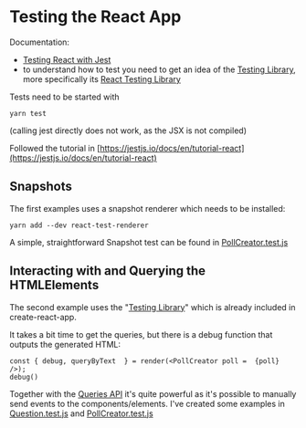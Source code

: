 
# Testing the React App

Documentation:

* [Testing React with Jest](https://jestjs.io/docs/en/tutorial-react)
* to understand how to test you need to get an idea of the [Testing Library](https://testing-library.com/), more specifically
  its [React Testing Library](https://testing-library.com/docs/react-testing-library/intro)

Tests need to be started with 

    yarn test
    
(calling jest directly does not work, as the JSX is not compiled)


Followed the tutorial in [https://jestjs.io/docs/en/tutorial-react](https://jestjs.io/docs/en/tutorial-react)

## Snapshots
The first examples uses a snapshot renderer which needs to be installed:
 
    yarn add --dev react-test-renderer

A simple, straightforward Snapshot test can be found in 
[PollCreator.test.js](../src/test/PollCreator.test.js)

## Interacting with and Querying the HTMLElements 
The second example uses the "[Testing Library](https://testing-library.com/docs/dom-testing-library/intro)" 
which is already included in create-react-app.

It takes a bit time  to get the queries, but there is a debug
function that outputs the generated HTML:

    const { debug, queryByText  } = render(<PollCreator poll =  {poll} />);
    debug()

Together with the [Queries API](https://testing-library.com/docs/dom-testing-library/api-queries)
it's quite powerful as it's possible to manually send events to the components/elements.
I've created some examples in [Question.test.js](../src/test/Question.test.js) and 
[PollCreator.test.js](../src/test/PollCreator.test.js)




